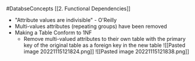 #DatabseConcepts [[2. Functional Dependencies]]
- "Attribute values are indivisible" - O'Reilly
- Multi-values attributes (repeating groups) have been removed
- Making a Table Conform to 1NF
	- Remove multi-valued attributes to their own table with the primary key of the original table as a foreign key in the new table
	![[Pasted image 20221115121824.png]]
	![[Pasted image 20221115121838.png]]